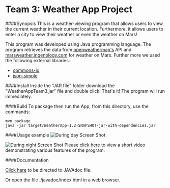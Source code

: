 Team 3: Weather App Project
=======================

####Synopsis
This is a weather-viewing program that allows users to view the current weather in their current location. Furthermore, it allows users to enter a city to view their weather or even the weather on Mars! 

This program was developed using Java programming language. The program retrieves the data from [openweathermap's](http://openweathermap.org/api) API and [marsweather.ingenology.com](http://marsweather.ingenology.com) for weather on Mars. Further more we used the following external libraries:
* [commons-io](http://search.maven.org/#search%7Cga%7C1%7Ccommons-io)
* [json-simple](http://search.maven.org/#search%7Cga%7C1%7Cjson-simple)

####Install
Inside the "JAR file" folder download the "WeatherAppTeam3.jar" file and double click! That's it! The program will run immediately.

####Build
To package then run the App, from this directory, use the commands:

	mvn package
	java -jar target/WeatherApp-1.2-SNAPSHOT-jar-with-dependencies.jar 
	

####Usage example
![During day Screen Shot](https://raw.githubusercontent.com/UWO-2212-W2015/team3/master/ScreenShots/Screen%20Shot%202015-04-06%20at%202.13.03%20PM.png?token=AKStW-TChHpzMWLSsAKfwK6YcDe7dIKrks5VPTjxwA%3D%3D)

![During night Screen Shot](https://raw.githubusercontent.com/UWO-2212-W2015/team3/master/ScreenShots/Screen%20Shot%202015-04-06%20at%202.13.15%20PM.png?token=AKStW-QInuJCIb6UDDsIlnzhSdkwOga0ks5VPTj0wA%3D%3D "Background changes after sunset")
Please [click here](http://youtu.be/Bm83OHQ0kyM) to view a short video demonstrating various features of the program. 

####Documentation

[Click here](http://kalyemni.github.io/team3JAVADOC/) to be directed to JAVAdoc file.

Or open the file ./javadoc/index.html in a web browser.

